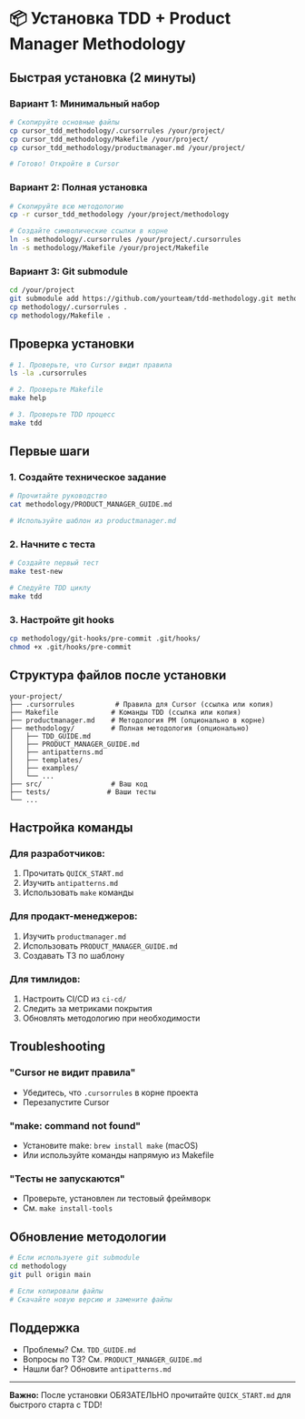 # 📦 Установка TDD + Product Manager Methodology

## Быстрая установка (2 минуты)

### Вариант 1: Минимальный набор
```bash
# Скопируйте основные файлы
cp cursor_tdd_methodology/.cursorrules /your/project/
cp cursor_tdd_methodology/Makefile /your/project/
cp cursor_tdd_methodology/productmanager.md /your/project/

# Готово! Откройте в Cursor
```

### Вариант 2: Полная установка
```bash
# Скопируйте всю методологию
cp -r cursor_tdd_methodology /your/project/methodology

# Создайте символические ссылки в корне
ln -s methodology/.cursorrules /your/project/.cursorrules
ln -s methodology/Makefile /your/project/Makefile
```

### Вариант 3: Git submodule
```bash
cd /your/project
git submodule add https://github.com/yourteam/tdd-methodology.git methodology
cp methodology/.cursorrules .
cp methodology/Makefile .
```

## Проверка установки

```bash
# 1. Проверьте, что Cursor видит правила
ls -la .cursorrules

# 2. Проверьте Makefile
make help

# 3. Проверьте TDD процесс
make tdd
```

## Первые шаги

### 1. Создайте техническое задание
```bash
# Прочитайте руководство
cat methodology/PRODUCT_MANAGER_GUIDE.md

# Используйте шаблон из productmanager.md
```

### 2. Начните с теста
```bash
# Создайте первый тест
make test-new

# Следуйте TDD циклу
make tdd
```

### 3. Настройте git hooks
```bash
cp methodology/git-hooks/pre-commit .git/hooks/
chmod +x .git/hooks/pre-commit
```

## Структура файлов после установки

```
your-project/
├── .cursorrules          # Правила для Cursor (ссылка или копия)
├── Makefile             # Команды TDD (ссылка или копия)
├── productmanager.md    # Методология PM (опционально в корне)
├── methodology/         # Полная методология (опционально)
│   ├── TDD_GUIDE.md
│   ├── PRODUCT_MANAGER_GUIDE.md
│   ├── antipatterns.md
│   ├── templates/
│   ├── examples/
│   └── ...
├── src/                 # Ваш код
├── tests/              # Ваши тесты
└── ...
```

## Настройка команды

### Для разработчиков:
1. Прочитать `QUICK_START.md`
2. Изучить `antipatterns.md`
3. Использовать `make` команды

### Для продакт-менеджеров:
1. Изучить `productmanager.md`
2. Использовать `PRODUCT_MANAGER_GUIDE.md`
3. Создавать ТЗ по шаблону

### Для тимлидов:
1. Настроить CI/CD из `ci-cd/`
2. Следить за метриками покрытия
3. Обновлять методологию при необходимости

## Troubleshooting

### "Cursor не видит правила"
- Убедитесь, что `.cursorrules` в корне проекта
- Перезапустите Cursor

### "make: command not found"
- Установите make: `brew install make` (macOS)
- Или используйте команды напрямую из Makefile

### "Тесты не запускаются"
- Проверьте, установлен ли тестовый фреймворк
- См. `make install-tools`

## Обновление методологии

```bash
# Если используете git submodule
cd methodology
git pull origin main

# Если копировали файлы
# Скачайте новую версию и замените файлы
```

## Поддержка

- Проблемы? См. `TDD_GUIDE.md`
- Вопросы по ТЗ? См. `PRODUCT_MANAGER_GUIDE.md`
- Нашли баг? Обновите `antipatterns.md`

---

**Важно:** После установки ОБЯЗАТЕЛЬНО прочитайте `QUICK_START.md` для быстрого старта с TDD! 